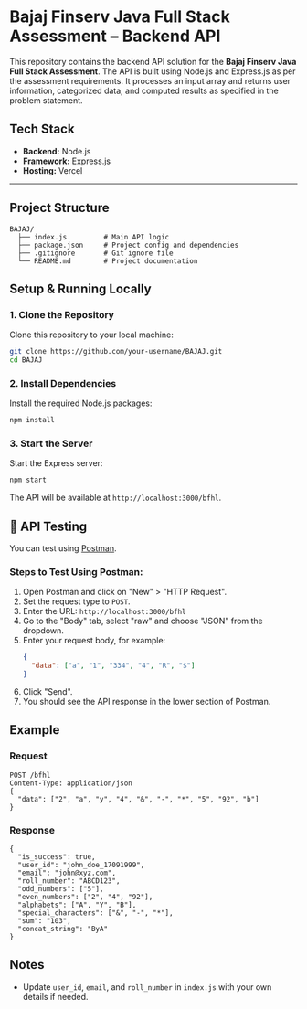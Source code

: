 # Bajaj Finserv Java Full Stack Assessment – Backend API

This repository contains the backend API solution for the **Bajaj Finserv Java Full Stack Assessment**. The API is built using Node.js and Express.js as per the assessment requirements. It processes an input array and returns user information, categorized data, and computed results as specified in the problem statement.

## Tech Stack
- **Backend:** Node.js
- **Framework:** Express.js
- **Hosting:** Vercel

---

## Project Structure

```
BAJAJ/
  ├── index.js         # Main API logic
  ├── package.json     # Project config and dependencies
  ├── .gitignore       # Git ignore file
  └── README.md        # Project documentation
```

## Setup & Running Locally

### 1. Clone the Repository
Clone this repository to your local machine:
```bash
git clone https://github.com/your-username/BAJAJ.git
cd BAJAJ
```

### 2. Install Dependencies
Install the required Node.js packages:
```bash
npm install
```

### 3. Start the Server
Start the Express server:
```bash
npm start
```
The API will be available at `http://localhost:3000/bfhl`.

## 🧪 API Testing

You can test using [Postman](https://www.postman.com/).

### Steps to Test Using Postman:

1. Open Postman and click on "New" > "HTTP Request".
2. Set the request type to `POST`.
3. Enter the URL: `http://localhost:3000/bfhl`
4. Go to the "Body" tab, select "raw" and choose "JSON" from the dropdown.
5. Enter your request body, for example:
   ```json
   {
     "data": ["a", "1", "334", "4", "R", "$"]
   }
   ```
6. Click "Send".
7. You should see the API response in the lower section of Postman.

## Example

### Request
```
POST /bfhl
Content-Type: application/json
{
  "data": ["2", "a", "y", "4", "&", "-", "*", "5", "92", "b"]
}
```

### Response
```
{
  "is_success": true,
  "user_id": "john_doe_17091999",
  "email": "john@xyz.com",
  "roll_number": "ABCD123",
  "odd_numbers": ["5"],
  "even_numbers": ["2", "4", "92"],
  "alphabets": ["A", "Y", "B"],
  "special_characters": ["&", "-", "*"],
  "sum": "103",
  "concat_string": "ByA"
}
```


## Notes
- Update `user_id`, `email`, and `roll_number` in `index.js` with your own details if needed.

